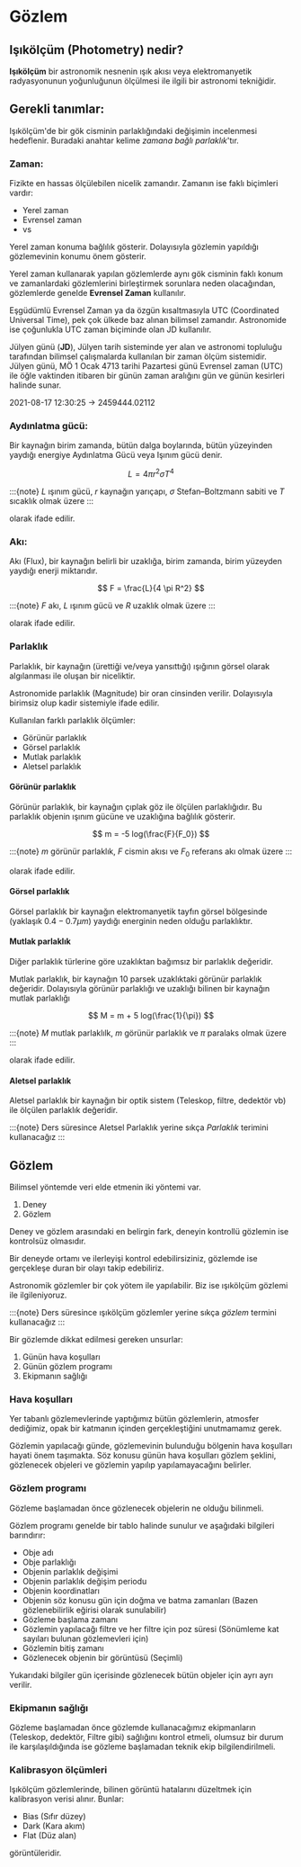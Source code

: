 # Gözlem

## Işıkölçüm (Photometry) nedir?

**Işıkölçüm** bir astronomik nesnenin ışık akısı veya elektromanyetik radyasyonunun yoğunluğunun ölçülmesi ile ilgili bir astronomi tekniğidir.

## Gerekli tanımlar:

Işıkölçüm'de bir gök cisminin parlaklığındaki değişimin incelenmesi hedeflenir. Buradaki anahtar kelime *zamana bağlı parlaklık*'tır.

### Zaman:
Fizikte en hassas ölçülebilen nicelik zamandır. Zamanın ise faklı biçimleri vardır:

- Yerel zaman
- Evrensel zaman
- vs

Yerel zaman konuma bağlılık gösterir. Dolayısıyla gözlemin yapıldığı gözlemevinin konumu önem gösterir. 

Yerel zaman kullanarak yapılan gözlemlerde aynı gök cisminin faklı konum ve zamanlardaki gözlemlerini birleştirmek 
sorunlara neden olacağından, gözlemlerde genelde **Evrensel Zaman** kullanılır.

Eşgüdümlü Evrensel Zaman ya da özgün kısaltmasıyla UTC (Coordinated Universal Time), pek çok ülkede baz alınan bilimsel zamandır. 
Astronomide ise çoğunlukla UTC zaman biçiminde olan JD kullanılır.

Jülyen günü (**JD**), Jülyen tarih sisteminde yer alan ve astronomi topluluğu tarafından bilimsel çalışmalarda 
kullanılan bir zaman ölçüm sistemidir. Jülyen günü, MÖ 1 Ocak 4713 tarihi Pazartesi günü Evrensel zaman (UTC) ile öğle 
vaktinden itibaren bir günün zaman aralığını gün ve günün kesirleri halinde sunar.

2021-08-17 12:30:25 -> 2459444.02112

### Aydınlatma gücü:

Bir kaynağın birim zamanda, bütün dalga boylarında, bütün yüzeyinden yaydığı energiye Aydınlatma Gücü veya Işınım gücü denir.


$$
  L = 4 \pi r^2 \sigma T^4
$$

:::{note}
$L$ ışınım gücü, $r$ kaynağın yarıçapı, $\sigma$ Stefan–Boltzmann sabiti ve $T$ sıcaklık olmak üzere
:::

olarak ifade edilir.

### Akı:

Akı (Flux), bir kaynağın belirli bir uzaklığa, birim zamanda, birim yüzeyden yaydığı enerji miktarıdır.

$$
  F = \frac{L}{4 \pi R^2}
$$

:::{note}
$F$ akı, $L$ ışınım gücü ve $R$ uzaklık olmak üzere
:::

olarak ifade edilir.

### Parlaklık

Parlaklık, bir kaynağın (ürettiği ve/veya yansıttığı) ışığının görsel olarak algılanması ile oluşan bir niceliktir.

Astronomide parlaklık (Magnitude) bir oran cinsinden verilir. Dolayısıyla birimsiz olup kadir sistemiyle ifade edilir.

Kullanılan farklı parlaklık ölçümler:

- Görünür parlaklık
- Görsel parlaklık
- Mutlak parlaklık
- Aletsel parlaklık

#### Görünür parlaklık
Görünür parlaklık, bir kaynağın çıplak göz ile ölçülen parlaklığıdır. Bu parlaklık objenin ışınım gücüne ve uzaklığına 
bağlılık gösterir.

$$
m = -5 log(\frac{F}{F_0})
$$

:::{note}
$m$ görünür parlaklık, $F$ cismin akısı ve $F_0$ referans akı olmak üzere
:::

olarak ifade edilir.

#### Görsel parlaklık

Görsel parlaklık bir kaynağın elektromanyetik tayfın görsel bölgesinde (yaklaşık $0.4 - 0.7 \mu m$) yaydığı energinin 
neden olduğu parlaklıktır.

#### Mutlak parlaklık

Diğer parlaklık türlerine göre uzaklıktan bağımsız bir parlaklık değeridir.

Mutlak parlaklık, bir kaynağın 10 parsek uzaklıktaki görünür parlaklık değeridir. Dolayısıyla görünür parlaklığı ve 
uzaklığı bilinen bir kaynağın mutlak parlaklığı

$$
M = m + 5 log(\frac{1}{\pi})
$$

:::{note}
$M$ mutlak parlaklılk, $m$ görünür parlaklık ve $\pi$ paralaks olmak üzere
:::

olarak ifade edilir.

#### Aletsel parlaklık
Aletsel parlaklık bir kaynağın bir optik sistem (Teleskop, filtre, dedektör vb) ile ölçülen parlaklık değeridir.

:::{note}
Ders süresince Aletsel Parlaklık yerine sıkça *Parlaklık* terimini kullanacağız 
:::


## Gözlem

Bilimsel yöntemde veri elde etmenin iki yöntemi var.

1. Deney
2. Gözlem

Deney ve gözlem arasındaki en belirgin fark, deneyin kontrollü gözlemin ise kontrolsüz olmasıdır.

Bir deneyde ortamı ve ilerleyişi kontrol edebilirsiziniz, gözlemde ise gerçekleşe duran bir olayı takip edebiliriz.

Astronomik gözlemler bir çok yötem ile yapılabilir. Biz ise ışıkölçüm gözlemi ile ilgileniyoruz.

:::{note}
Ders süresince ışıkölçüm gözlemler yerine sıkça *gözlem* termini kullanacağız
:::

Bir gözlemde dikkat edilmesi gereken unsurlar:

1. Günün hava koşulları
2. Günün gözlem programı
3. Ekipmanın sağlığı

### Hava koşulları

Yer tabanlı gözlemevlerinde yaptığımız bütün gözlemlerin, atmosfer dediğimiz, opak bir katmanın içinden gerçekleştiğini 
unutmamamız gerek.

Gözlemin yapılacağı günde, gözlemevinin bulunduğu bölgenin hava koşulları hayati önem taşımakta. Söz konusu günün hava 
koşulları gözlem şeklini, gözlenecek objeleri ve gözlemin yapılıp yapılamayacağını belirler.


### Gözlem programı

Gözleme başlamadan önce gözlenecek objelerin ne olduğu bilinmeli.

Gözlem programı genelde bir tablo halinde sunulur ve aşağıdaki bilgileri barındırır:

- Obje adı
- Obje parlaklığı
- Objenin parlaklık değişimi
- Objenin parlaklık değişim periodu
- Objenin koordinatları
- Objenin söz konusu gün için doğma ve batma zamanları (Bazen gözlenebilirlik eğirisi olarak sunulabilir)
- Gözleme başlama zamanı
- Gözlemin yapılacağı filtre ve her filtre için poz süresi (Sönümleme kat sayıları bulunan gözlemevleri için)
- Gözlemin bitiş zamanı
- Gözlenecek objenin bir görüntüsü (Seçimli)

Yukarıdaki bilgiler gün içerisinde gözlenecek bütün objeler için ayrı ayrı verilir.

### Ekipmanın sağlığı
Gözleme başlamadan önce gözlemde kullanacağımız ekipmanların (Teleskop, dedektör, Filtre gibi) sağlığını kontrol etmeli, 
olumsuz bir durum ile karşılaşıldığında ise gözleme başlamadan teknik ekip bilgilendirilmeli.

### Kalibrasyon ölçümleri

Işıkölçüm gözlemlerinde, bilinen görüntü hatalarını düzeltmek için kalibrasyon verisi alınır. Bunlar:

- Bias (Sıfır düzey)
- Dark (Kara akım)
- Flat (Düz alan)

görüntüleridir.

